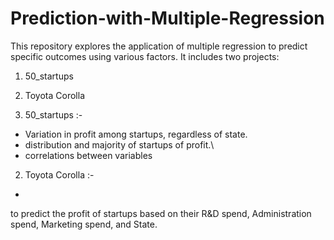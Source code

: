 # Prediction-with-Multiple-Regression

This repository explores the application of multiple regression to predict specific outcomes using various factors. It includes two projects:
1) 50_startups
2) Toyota Corolla

1) 50_startups :-
- Variation in profit among startups, regardless of state.
- distribution and majority of startups of profit.\
- correlations between variables


2) Toyota Corolla :-
-
to predict the profit of startups based on their R&amp;D spend, Administration spend, Marketing spend, and State.
